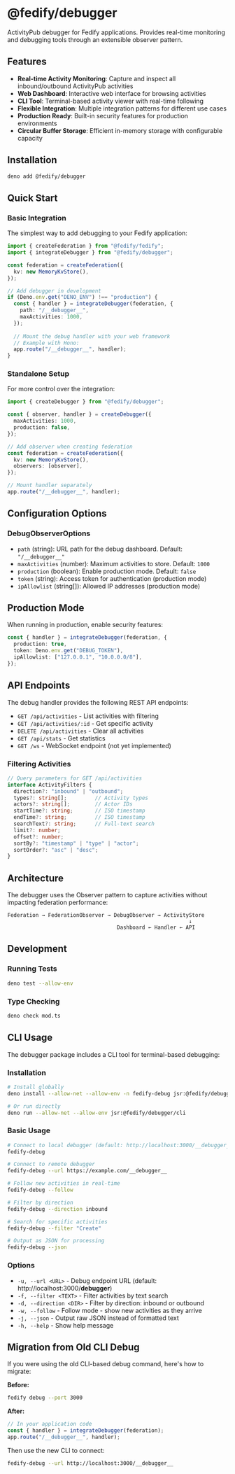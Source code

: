# @fedify/debugger

ActivityPub debugger for Fedify applications. Provides real-time monitoring and
debugging tools through an extensible observer pattern.

## Features

- **Real-time Activity Monitoring**: Capture and inspect all inbound/outbound
  ActivityPub activities
- **Web Dashboard**: Interactive web interface for browsing activities
- **CLI Tool**: Terminal-based activity viewer with real-time following
- **Flexible Integration**: Multiple integration patterns for different use cases
- **Production Ready**: Built-in security features for production environments
- **Circular Buffer Storage**: Efficient in-memory storage with configurable
  capacity

## Installation

```bash
deno add @fedify/debugger
```

## Quick Start

### Basic Integration

The simplest way to add debugging to your Fedify application:

```typescript
import { createFederation } from "@fedify/fedify";
import { integrateDebugger } from "@fedify/debugger";

const federation = createFederation({
  kv: new MemoryKvStore(),
});

// Add debugger in development
if (Deno.env.get("DENO_ENV") !== "production") {
  const { handler } = integrateDebugger(federation, {
    path: "/__debugger__",
    maxActivities: 1000,
  });
  
  // Mount the debug handler with your web framework
  // Example with Hono:
  app.route("/__debugger__", handler);
}
```

### Standalone Setup

For more control over the integration:

```typescript
import { createDebugger } from "@fedify/debugger";

const { observer, handler } = createDebugger({
  maxActivities: 1000,
  production: false,
});

// Add observer when creating federation
const federation = createFederation({
  kv: new MemoryKvStore(),
  observers: [observer],
});

// Mount handler separately
app.route("/__debugger__", handler);
```

## Configuration Options

### DebugObserverOptions

- `path` (string): URL path for the debug dashboard. Default: `"/__debugger__"`
- `maxActivities` (number): Maximum activities to store. Default: `1000`
- `production` (boolean): Enable production mode. Default: `false`
- `token` (string): Access token for authentication (production mode)
- `ipAllowlist` (string[]): Allowed IP addresses (production mode)

## Production Mode

When running in production, enable security features:

```typescript
const { handler } = integrateDebugger(federation, {
  production: true,
  token: Deno.env.get("DEBUG_TOKEN"),
  ipAllowlist: ["127.0.0.1", "10.0.0.0/8"],
});
```

## API Endpoints

The debug handler provides the following REST API endpoints:

- `GET /api/activities` - List activities with filtering
- `GET /api/activities/:id` - Get specific activity
- `DELETE /api/activities` - Clear all activities
- `GET /api/stats` - Get statistics
- `GET /ws` - WebSocket endpoint (not yet implemented)

### Filtering Activities

```typescript
// Query parameters for GET /api/activities
interface ActivityFilters {
  direction?: "inbound" | "outbound";
  types?: string[];         // Activity types
  actors?: string[];        // Actor IDs
  startTime?: string;       // ISO timestamp
  endTime?: string;         // ISO timestamp
  searchText?: string;      // Full-text search
  limit?: number;
  offset?: number;
  sortBy?: "timestamp" | "type" | "actor";
  sortOrder?: "asc" | "desc";
}
```

## Architecture

The debugger uses the Observer pattern to capture activities without impacting
federation performance:

```
Federation → FederationObserver → DebugObserver → ActivityStore
                                                          ↓
                                   Dashboard ← Handler ← API
```

## Development

### Running Tests

```bash
deno test --allow-env
```

### Type Checking

```bash
deno check mod.ts
```

## CLI Usage

The debugger package includes a CLI tool for terminal-based debugging:

### Installation

```bash
# Install globally
deno install --allow-net --allow-env -n fedify-debug jsr:@fedify/debugger/cli

# Or run directly
deno run --allow-net --allow-env jsr:@fedify/debugger/cli
```

### Basic Usage

```bash
# Connect to local debugger (default: http://localhost:3000/__debugger__)
fedify-debug

# Connect to remote debugger
fedify-debug --url https://example.com/__debugger__

# Follow new activities in real-time
fedify-debug --follow

# Filter by direction
fedify-debug --direction inbound

# Search for specific activities
fedify-debug --filter "Create"

# Output as JSON for processing
fedify-debug --json
```

### Options

- `-u, --url <URL>` - Debug endpoint URL (default: http://localhost:3000/__debugger__)
- `-f, --filter <TEXT>` - Filter activities by text search
- `-d, --direction <DIR>` - Filter by direction: inbound or outbound
- `-w, --follow` - Follow mode - show new activities as they arrive
- `-j, --json` - Output raw JSON instead of formatted text
- `-h, --help` - Show help message

## Migration from Old CLI Debug

If you were using the old CLI-based debug command, here's how to migrate:

**Before:**
```bash
fedify debug --port 3000
```

**After:**
```typescript
// In your application code
const { handler } = integrateDebugger(federation);
app.route("/__debugger__", handler);
```

Then use the new CLI to connect:
```bash
fedify-debug --url http://localhost:3000/__debugger__
```
